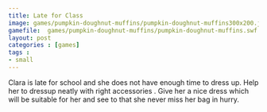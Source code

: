 ```yaml
---
title: Late for Class
image: games/pumpkin-doughnut-muffins/pumpkin-doughnut-muffins300x200.jpg
gamefile:  games/pumpkin-doughnut-muffins/pumpkin-doughnut-muffins.swf
layout: post
categories : [games]
tags : 
- small
---
```


 Clara is late for school and she does not have enough time to dress up. Help her to dressup neatly with right accessories . Give her a nice dress which will be suitable for her and see to that she never miss her bag in hurry.